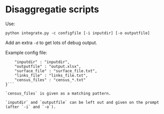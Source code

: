 # Disaggregatie scripts

Use:

```python integrate.py -c configfile [-i inputdir] [-o outputfile]```

Add an extra `-d` to get lots of debug output.

Example config file:
```{
    "inputdir" : "inputdir",
    "outputfile" : "output.xlsx",
    "surface_file" : "surface_file.txt",
    "links_file" : "links_file.txt",
    "census_files" : "census_*.txt"
}```

`census_files` is given as a matching pattern.

`inputdir` and `outputfile` can be left out and given on the prompt (after `-i` and `-o`).

